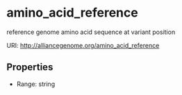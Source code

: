 # amino_acid_reference

reference genome amino acid sequence at variant position

URI: http://alliancegenome.org/amino_acid_reference



<!-- no inheritance hierarchy -->


## Properties

 * Range: string


